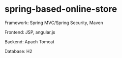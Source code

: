 # spring-based-online-store

Framework: Spring MVC/Spring Security, Maven

Frontend: JSP, angular.js

Backend: Apach Tomcat

Database: H2 
